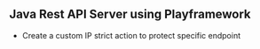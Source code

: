 ## Java Rest API Server using Playframework

* Create a custom IP strict action to protect specific endpoint